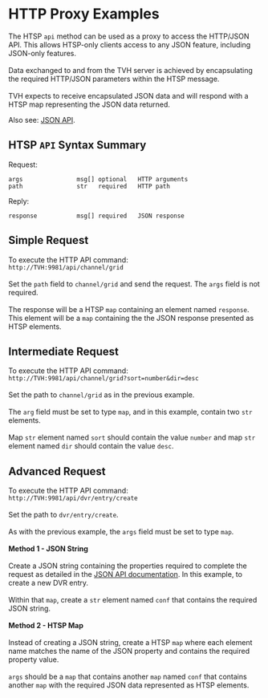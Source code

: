 # HTTP Proxy Examples

The HTSP `api` method can be used as a proxy to access the HTTP/JSON API.  This allows HTSP-only clients access to any JSON feature, including JSON-only features.\
\
Data exchanged to and from the TVH server is achieved by encapsulating the required HTTP/JSON parameters within the HTSP message.\
\
TVH expects to receive encapsulated JSON data and will respond with a HTSP map representing the JSON data returned.

Also see: [JSON API](../json-api/).

## HTSP `API` Syntax Summary

Request:

```
args               msg[] optional   HTTP arguments
path               str   required   HTTP path
```

Reply:

```
response           msg[] required   JSON response 
```

## Simple Request

To execute the HTTP API command:\
`http://TVH:9981/api/channel/grid`\
\
Set the `path` field to `channel/grid` and send the request.  The `args` field is not required.\
\
The response will be a HTSP `map` containing an element named `response`.  This element will be a `map` containing the the JSON response presented as HTSP elements.

## Intermediate Request

To execute the HTTP API command:\
`http://TVH:9981/api/channel/grid?sort=number&dir=desc`\
\
Set the path to `channel/grid` as in the previous example.\
\
The `arg` field must be set to type `map`, and in this example, contain two `str` elements.\
\
Map `str` element named `sort` should contain the value `number` and map `str` element named `dir` should contain the value `desc`.

## Advanced Request

To execute the HTTP API command:\
`http://TVH:9981/api/dvr/entry/create`\
\
Set the path to `dvr/entry/create`.\
\
As with the previous example, the `args` field must be set to type `map`.\
\
**Method 1 - JSON String**\
\
Create a JSON string containing the properties required to complete the request as detailed in the [JSON API documentation](../json-api/).  In this example, to create a new DVR entry.\
\
Within that `map`, create a `str` element named `conf` that contains the required JSON string.\
\
**Method 2 - HTSP Map**\
\
Instead of creating a JSON string, create a HTSP `map` where each element name matches the name of the JSON property and contains the required property value.\
\
`args` should be a `map` that contains another `map` named `conf` that contains another `map` with the required JSON data represented as HTSP elements.
